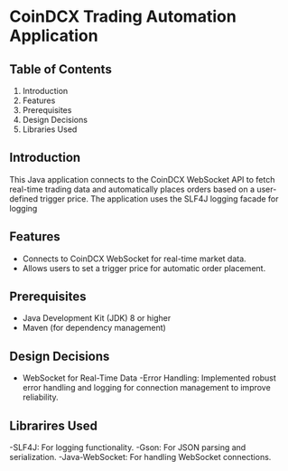 # CoinDCX Trading Automation Application

## Table of Contents
1. Introduction
2. Features
3. Prerequisites
4. Design Decisions
5. Libraries Used

## Introduction
This Java application connects to the CoinDCX WebSocket API to fetch real-time trading data and automatically places orders based on a user-defined trigger price. The application uses the SLF4J logging facade for logging 

## Features
- Connects to CoinDCX WebSocket for real-time market data.
- Allows users to set a trigger price for automatic order placement.

## Prerequisites
- Java Development Kit (JDK) 8 or higher
- Maven (for dependency management)

## Design Decisions
- WebSocket for Real-Time Data
-Error Handling: Implemented robust error handling and logging for connection management to improve reliability.

## Librarires Used
-SLF4J: For logging functionality.
-Gson: For JSON parsing and serialization.
-Java-WebSocket: For handling WebSocket connections.
